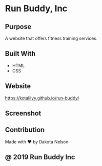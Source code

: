 # Run Buddy, Inc

## Purpose
A website that offers fitness training services. 

## Built With
* HTML
* CSS

## Website
https://kotalilyy.github.io/run-buddy/

## Screenshot

## Contribution 

Made with ❤️ by  Dakota Nelson
 
## @ 2019 Run Buddy Inc

